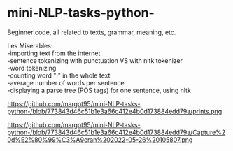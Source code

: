 # mini-NLP-tasks-python-
Beginner code, all related to texts, grammar, meaning, etc.

Les Miserables: <br />
-importing text from the internet <br />
-sentence tokenizing with punctuation VS with nltk tokenizer <br />
-word tokenizing <br />
-counting word "I" in the whole text <br />
-average number of words per sentence <br />
-displaying a parse tree (POS tags) for one sentence, using nltk <br />

https://github.com/margot95/mini-NLP-tasks-python-/blob/773843d46c51b1e3a66c412e4b0d173884edd79a/prints.png

https://github.com/margot95/mini-NLP-tasks-python-/blob/773843d46c51b1e3a66c412e4b0d173884edd79a/Capture%20d%E2%80%99%C3%A9cran%202022-05-26%20105807.png
